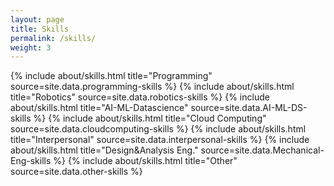 ```yaml
---
layout: page
title: Skills
permalink: /skills/
weight: 3
---
```


<div class="row">
{% include about/skills.html title="Programming" source=site.data.programming-skills %}
{% include about/skills.html title="Robotics" source=site.data.robotics-skills %}
{% include about/skills.html title="AI-ML-Datascience" source=site.data.AI-ML-DS-skills %}
{% include about/skills.html title="Cloud Computing" source=site.data.cloudcomputing-skills %}
{% include about/skills.html title="Interpersonal" source=site.data.interpersonal-skills %}
{% include about/skills.html title="Design&Analysis Eng." source=site.data.Mechanical-Eng-skills %}
{% include about/skills.html title="Other" source=site.data.other-skills %}
</div>
